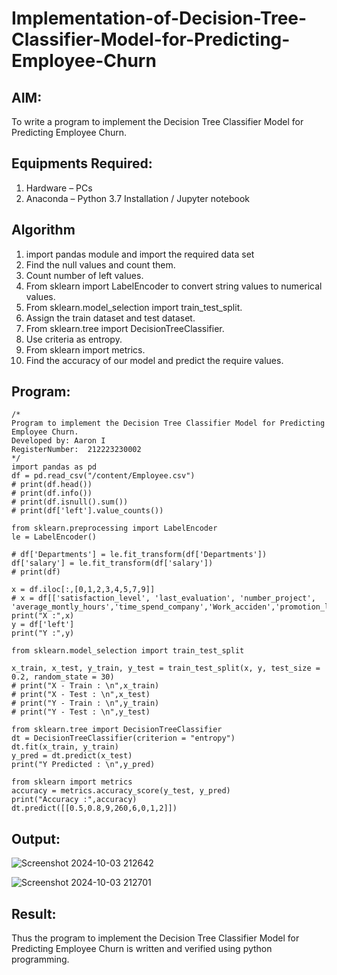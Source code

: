 # Implementation-of-Decision-Tree-Classifier-Model-for-Predicting-Employee-Churn

## AIM:
To write a program to implement the Decision Tree Classifier Model for Predicting Employee Churn.

## Equipments Required:
1. Hardware – PCs
2. Anaconda – Python 3.7 Installation / Jupyter notebook

## Algorithm
1. import pandas module and import the required data set
2. Find the null values and count them.
3. Count number of left values.
4. From sklearn import LabelEncoder to convert string values to numerical values.
5. From sklearn.model_selection import train_test_split.
6. Assign the train dataset and test dataset.
7. From sklearn.tree import DecisionTreeClassifier.
8. Use criteria as entropy.
9. From sklearn import metrics.
10. Find the accuracy of our model and predict the require values.

## Program:
```
/*
Program to implement the Decision Tree Classifier Model for Predicting Employee Churn.
Developed by: Aaron I
RegisterNumber:  212223230002
*/
import pandas as pd
df = pd.read_csv("/content/Employee.csv")
# print(df.head())
# print(df.info())
# print(df.isnull().sum())
# print(df['left'].value_counts())

from sklearn.preprocessing import LabelEncoder
le = LabelEncoder()

# df['Departments'] = le.fit_transform(df['Departments'])
df['salary'] = le.fit_transform(df['salary'])
# print(df)

x = df.iloc[:,[0,1,2,3,4,5,7,9]]
# x = df[['satisfaction_level', 'last_evaluation', 'number_project', 'average_montly_hours','time_spend_company','Work_acciden','promotion_last_5years','salary']]
print("X :",x)
y = df['left']
print("Y :",y)

from sklearn.model_selection import train_test_split

x_train, x_test, y_train, y_test = train_test_split(x, y, test_size = 0.2, random_state = 30)
# print("X - Train : \n",x_train)
# print("X - Test : \n",x_test)
# print("Y - Train : \n",y_train)
# print("Y - Test : \n",y_test)

from sklearn.tree import DecisionTreeClassifier
dt = DecisionTreeClassifier(criterion = "entropy")
dt.fit(x_train, y_train)
y_pred = dt.predict(x_test)
print("Y Predicted : \n",y_pred)

from sklearn import metrics
accuracy = metrics.accuracy_score(y_test, y_pred)
print("Accuracy :",accuracy)
dt.predict([[0.5,0.8,9,260,6,0,1,2]])
```

## Output:
![Screenshot 2024-10-03 212642](https://github.com/user-attachments/assets/e8cb2612-08b1-4084-8047-e4990efaa61b)

![Screenshot 2024-10-03 212701](https://github.com/user-attachments/assets/f2350dec-0399-42c4-ae4c-4fd417fc9cf0)


## Result:
Thus the program to implement the  Decision Tree Classifier Model for Predicting Employee Churn is written and verified using python programming.
